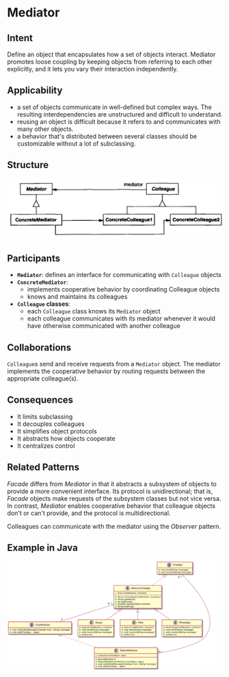 # Mediator

## Intent

Define an object that encapsulates how a set of objects interact. Mediator promotes loose coupling by keeping objects from referring to each other explicitly, and it lets you vary their interaction independently.

## Applicability

* a set of objects communicate in well-defined but complex ways. The resulting interdependencies are unstructured and difficult to understand.
* reusing an object is difficult because it refers to and communicates with many other objects.
* a behavior that's distributed between several classes should be customizable without a lot of subclassing.

## Structure

![Image of the structure for the Mediator Pattern](./image/mediator.png "Structure for the Mediator Pattern")

## Participants

* **`Mediator`**: defines an interface for communicating with `Colleague` objects
* **`ConcreteMediator`**:
  - implements cooperative behavior by coordinating Colleague objects
  - knows and maintains its colleagues
* **`Colleague` classes**:
  - each `Colleague` class knows its `Mediator` object
  - each colleague communicates with its mediator whenever it would have otherwise communicated with another colleague

## Collaborations

`Colleague`s send and receive requests from a `Mediator` object. The mediator implements the cooperative behavior by routing requests between the appropriate colleague(s).

## Consequences

* It limits subclassing
* It decouples colleagues
* It simplifies object protocols
* It abstracts how objects cooperate
* It centralizes control

## Related Patterns

*Facade* differs from *Mediator* in that it abstracts a subsystem of objects to provide a more convenient interface. Its protocol is unidirectional; that is, *Facade* objects make requests of the subsystem classes but not vice versa. In contrast, *Mediator* enables cooperative behavior that colleague objects don't or can't provide, and the protocol is multidirectional.

Colleagues can communicate with the mediator using the *Observer* pattern.

## Example in Java

![Class Diagram for Mediator](./image/code_class_design.png "Class Diagram for Mediator pattern example")

```java
```
